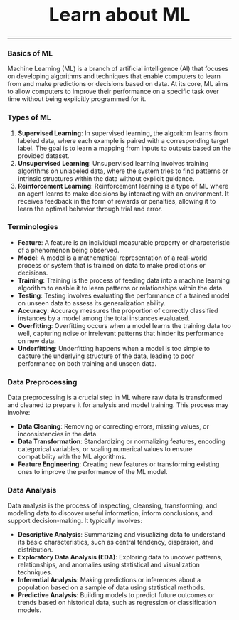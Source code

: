 <h1 style='text-align:center; font-size: 300%;'>Learn about ML</h1>

---

### Basics of ML
Machine Learning (ML) is a branch of artificial intelligence (AI) that focuses on developing algorithms and techniques that enable computers to learn from and make predictions or decisions based on data. At its core, ML aims to allow computers to improve their performance on a specific task over time without being explicitly programmed for it.

### Types of ML
1. **Supervised Learning**: In supervised learning, the algorithm learns from labeled data, where each example is paired with a corresponding target label. The goal is to learn a mapping from inputs to outputs based on the provided dataset.
2. **Unsupervised Learning**: Unsupervised learning involves training algorithms on unlabeled data, where the system tries to find patterns or intrinsic structures within the data without explicit guidance.
3. **Reinforcement Learning**: Reinforcement learning is a type of ML where an agent learns to make decisions by interacting with an environment. It receives feedback in the form of rewards or penalties, allowing it to learn the optimal behavior through trial and error.

### Terminologies
- **Feature**: A feature is an individual measurable property or characteristic of a phenomenon being observed.
- **Model**: A model is a mathematical representation of a real-world process or system that is trained on data to make predictions or decisions.
- **Training**: Training is the process of feeding data into a machine learning algorithm to enable it to learn patterns or relationships within the data.
- **Testing**: Testing involves evaluating the performance of a trained model on unseen data to assess its generalization ability.
- **Accuracy**: Accuracy measures the proportion of correctly classified instances by a model among the total instances evaluated.
- **Overfitting**: Overfitting occurs when a model learns the training data too well, capturing noise or irrelevant patterns that hinder its performance on new data.
- **Underfitting**: Underfitting happens when a model is too simple to capture the underlying structure of the data, leading to poor performance on both training and unseen data.

### Data Preprocessing
Data preprocessing is a crucial step in ML where raw data is transformed and cleaned to prepare it for analysis and model training. This process may involve:
- **Data Cleaning**: Removing or correcting errors, missing values, or inconsistencies in the data.
- **Data Transformation**: Standardizing or normalizing features, encoding categorical variables, or scaling numerical values to ensure compatibility with the ML algorithms.
- **Feature Engineering**: Creating new features or transforming existing ones to improve the performance of the ML model.

### Data Analysis
Data analysis is the process of inspecting, cleansing, transforming, and modeling data to discover useful information, inform conclusions, and support decision-making. It typically involves:
- **Descriptive Analysis**: Summarizing and visualizing data to understand its basic characteristics, such as central tendency, dispersion, and distribution.
- **Exploratory Data Analysis (EDA)**: Exploring data to uncover patterns, relationships, and anomalies using statistical and visualization techniques.
- **Inferential Analysis**: Making predictions or inferences about a population based on a sample of data using statistical methods.
- **Predictive Analysis**: Building models to predict future outcomes or trends based on historical data, such as regression or classification models.